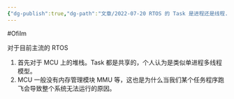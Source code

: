 ```yaml
---
{"dg-publish":true,"dg-path":"文章/2022-07-20 RTOS 的 Task 是进程还是线程.md","permalink":"/文章/2022-07-20 RTOS 的 Task 是进程还是线程/"}
---
```


#Ofilm 

对于目前主流的 RTOS
1. 首先对于 MCU 上的堆栈。Task 都是共享的，个人认为是类似单进程多线程模型。
2. MCU 一般没有内存管理模块 MMU 等，这也是为什么当我们某个任务程序跑飞会导致整个系统无法运行的原因。